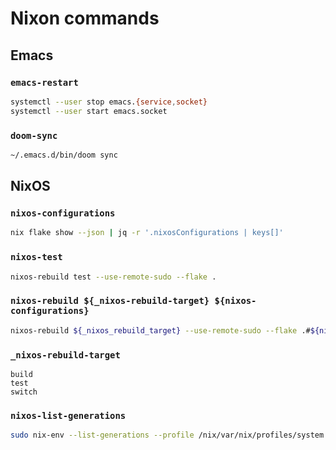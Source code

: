 # Nixon commands

## Emacs

### `emacs-restart`

```bash
systemctl --user stop emacs.{service,socket}
systemctl --user start emacs.socket
```

### `doom-sync`

```bash
~/.emacs.d/bin/doom sync
```

## NixOS

### `nixos-configurations`

```bash
nix flake show --json | jq -r '.nixosConfigurations | keys[]'
```

### `nixos-test`

```bash
nixos-rebuild test --use-remote-sudo --flake .
```

### `nixos-rebuild ${_nixos-rebuild-target} ${nixos-configurations}`

```bash
nixos-rebuild ${_nixos_rebuild_target} --use-remote-sudo --flake .#${nixos_configurations}
```

### `_nixos-rebuild-target`

```plain
build
test
switch
```

### `nixos-list-generations`

```bash
sudo nix-env --list-generations --profile /nix/var/nix/profiles/system
```

